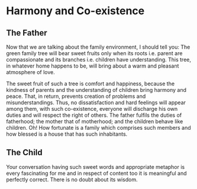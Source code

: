 Harmony and Co-existence
========================

The Father
----------

Now that we are talking about the family environment, I should tell you:
The green family tree will bear sweet fruits only when its roots i.e.
parent are compassionate and its branches i.e. children have
understanding. This tree, in whatever home happens to be, will bring
about a warm and pleasant atmosphere of love.

The sweet fruit of such a tree is comfort and happiness, because the
kindness of parents and the understanding of children bring harmony and
peace. That, in return, prevents creation of problems and
misunderstandings. Thus, no dissatisfaction and hard feelings will
appear among them, with such co-existence, everyone will discharge his
own duties and will respect the right of others. The father fulfils the
duties of fatherhood; the mother that of motherhood; and the children
behave like children. Oh! How fortunate is a family which comprises such
members and how blessed is a house that has such inhabitants.

The Child
---------

Your conversation having such sweet words and appropriate metaphor is
every fascinating for me and in respect of content too it is meaningful
and perfectly correct. There is no doubt about its wisdom.


